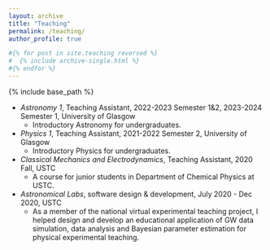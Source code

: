 ```yaml
---
layout: archive
title: "Teaching"
permalink: /teaching/
author_profile: true

#{% for post in site.teaching reversed %}
#  {% include archive-single.html %}
#{% endfor %}
---
```


{% include base_path %}

* *Astronomy 1*, Teaching Assistant, 2022-2023 Semester 1&2, 2023-2024 Semester 1, University of Glasgow
    * Introductory Astronomy for undergraduates.
* *Physics 1*, Teaching Assistant, 2021-2022 Semester 2, University of Glasgow
    * Introductory Physics for undergraduates.
* *Classical Mechanics and Electrodynamics*, Teaching Assistant, 2020 Fall, USTC
    * A course for junior students in Department of Chemical Physics at USTC.
* *Astronomical Labs*, software design & development, July 2020 - Dec 2020, USTC
    * As a member of the national virtual experimental teaching project, I helped design and develop an educational application of GW data simulation, data analysis and Bayesian parameter estimation for physical experimental teaching.
